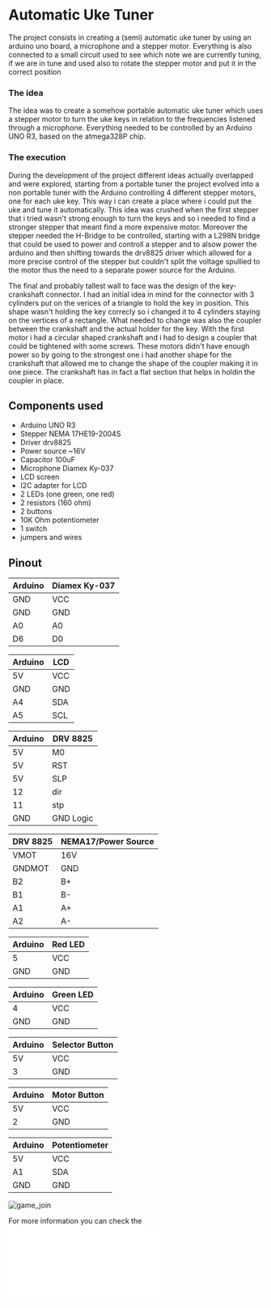 # Automatic Uke Tuner
The project consists in creating a (semi) automatic uke tuner by using an arduino uno board, a microphone and a stepper motor. Everything is also connected to a small circuit used to see which note we are currently tuning, if we are in tune and used also to rotate the stepper motor and put it in the correct position

### The idea
The idea was to create a somehow portable automatic uke tuner which uses a stepper motor to turn the uke keys in relation to the frequencies listened through a microphone. Everything needed to be controlled by an Arduino UNO R3, based on the atmega328P chip.

### The execution
During the development of the project different ideas actually overlapped and were explored, starting from a portable tuner the project evolved into a non portable tuner with the Arduino controlling 4 different stepper motors, one for each uke key. This way i can create a place where i could put the uke and tune it automatically. This idea was crushed when the first stepper that i tried wasn't strong enough to turn the keys and so i needed to find a stronger stepper that meant find a more expensive motor. Moreover the stepper needed the H-Bridge to be controlled, starting with a L298N bridge that could be used to power and controll a stepper and to alsow power the arduino and then shifting towards the drv8825 driver which allowed for a more precise control of the stepper but couldn't split the voltage spullied to the motor thus the need to a separate power source for the Arduino.

The final and probably tallest wall to face was the design of the key-crankshaft connector. I had an initial idea in mind for the connector with 3 cylinders put on the verices of a triangle to hold the key in position. This shape wasn't holding the key correcly so i changed it to 4 cylinders staying on the vertices of a rectangle. 
What needed to change was also the coupler between the crankshaft and the actual holder for the key. With the first motor i had a circular shaped crankshaft and i had to design a coupler that could be tightened with some screws. These motors didn't have enough power so by going to the strongest one i had another shape for the crankshaft that allowed me to change the shape of the coupler making it in one piece. The crankshaft has in fact a flat section that helps in holdin the coupler in place.

## Components used
+ Arduino UNO R3
+ Stepper NEMA 17HE19-2004S
+ Driver drv8825
+ Power source ~16V
+ Capacitor 100uF
+ Microphone Diamex Ky-037
+ LCD screen
+ I2C adapter for LCD
+ 2 LEDs (one green, one red)
+ 2 resistors (160 ohm)
+ 2 buttons  
+ 10K Ohm potentiometer
+ 1 switch
+ jumpers and wires

## Pinout
| Arduino | Diamex Ky-037 |
| ----------------- | -------------- |
| GND | VCC |
| GND | GND |
| A0 | A0 |
| D6 | D0 |

| Arduino | LCD |
| ----------------- | -------------- |
| 5V | VCC |
| GND | GND |
| A4 | SDA |
| A5 | SCL |

| Arduino | DRV 8825 |
| ----------------- | -------------- |
| 5V | M0 |
| 5V | RST |
| 5V | SLP |
| 12 | dir |
| 11 | stp |
| GND | GND Logic |

| DRV 8825 | NEMA17/Power Source |
| ----------------- | -------------- |
| VMOT | 16V |
| GNDMOT | GND |
| B2 | B+ |
| B1 | B- |
| A1 | A+ |
| A2 | A- |


| Arduino | Red LED |
| ----------------- | -------------- |
| 5 | VCC |
| GND | GND |

| Arduino | Green LED |
| ----------------- | -------------- |
| 4 | VCC |
| GND | GND |

| Arduino | Selector Button |
| ----------------- | -------------- |
| 5V | VCC |
| 3 | GND |

| Arduino | Motor Button |
| ----------------- | -------------- |
| 5V | VCC |
| 2 | GND |

| Arduino | Potentiometer |
| ----------------- | -------------- |
| 5V | VCC |
| A1 | SDA | 
| GND | GND |


![game_join](images/circuit.PNG)

For more information you can check the ![PDF](doc.pdf) 